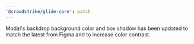 ```yaml
---
'@crowdstrike/glide-core': patch
---
```


Modal's backdrop background color and box shadow has been updated to match the latest from Figma and to increase color contrast.
